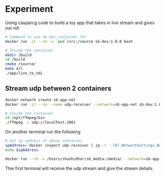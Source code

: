 
# Experiment

Using casparcg code to build a toy app that takes in live stream and gives out ndi


```bash
# Command to use sb-dev container for 
docker run -it --rm -v `pwd`/src:/source sb-dev:1.0.0 bash

# Inside the container
mkdir /build
cd /build
cmake /source/
make all
./app/live_to_ndi 
```


## Stream udp between 2 containers

```bash
docker network create sb-app-net
docker run -it --rm --name udp-receiver --network=sb-app-net sb-dev:1.0.0 bash

# Inside the container
cd /opt/ffmpeg/bin
./ffmpeg -i udp://localhost:2001

```

On another terminal run the following

```bash
# Get ip address of above container
ipAddress=`docker inspect udp-receiver | jq -r '.[0].NetworkSettings.Networks."sb-app-net".IPAddress'`
echo $ipAddress

docker run --rm -v /Users/shashidhar/sb_media:/media/ --network=sb-app-net --name media_source sb-dev:1.0.0 /opt/ffmpeg/bin/ffmpeg -re -i /media/BigBuckBunny.mp4 -vcodec copy -acodec copy -f mpegts udp://${ipAddress}:2001
```

Thie first terminal will receive the udp stream and give the stream details.